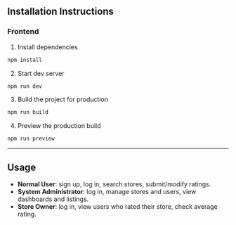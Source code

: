 
## Installation Instructions

### Frontend

1. Install dependencies

```bash
npm install
```

2. Start dev server

```bash
npm run dev
```

3. Build the project for production

```bash
npm run build
```

4. Preview the production build

```bash
npm run preview
```

---

## Usage

* **Normal User**: sign up, log in, search stores, submit/modify ratings.
* **System Administrator**: log in, manage stores and users, view dashboards and listings.
* **Store Owner**: log in, view users who rated their store, check average rating.